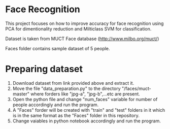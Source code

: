 # Face Recognition

This project focuses on how to improve accuracy for face recognition using PCA for dimentionality reduction and Milticlass SVM for classification.
 
Dataset is taken from MUCT Face database (http://www.milbo.org/muct/)

Faces folder contains sample dataset of 5 people.

# Preparing dataset
1. Download dataset from link provided above and extract it.
2. Move the file "data_preparation.py" to the directory "/faces/muct-master" where forders like "jpg-a", "jpg-b",...etc are present.
3. Open the python file and change "num_faces" variable for number of people accordingly and run the program.
4. A "Faces" forder will be created with "train" and "test" folders in it which is in the same format as the "Faces" folder in this repository.
5. Change vaiables in python notebook accordingly and run the program.